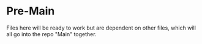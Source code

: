 # Pre-Main
Files here will be ready to work but are dependent on other files, which will all go into the repo "Main" together.
